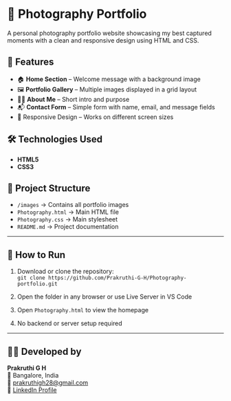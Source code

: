 # 📸 Photography Portfolio

A personal photography portfolio website showcasing my best captured moments with a clean and responsive design using HTML and CSS.

## 🌟 Features

- 🏠 **Home Section** – Welcome message with a background image
- 🖼️ **Portfolio Gallery** – Multiple images displayed in a grid layout
- 🙋‍♀️ **About Me** – Short intro and purpose
- 📬 **Contact Form** – Simple form with name, email, and message fields
- 🎨 Responsive Design – Works on different screen sizes

## 🛠️ Technologies Used

- **HTML5**  
- **CSS3**  
## 📁 Project Structure

- `/images` → Contains all portfolio images  
- `Photography.html` → Main HTML file 
- `Photography.css` → Main stylesheet 
- `README.md` → Project documentation

---

## 🚀 How to Run

1. Download or clone the repository:  
   `git clone https://github.com/Prakruthi-G-H/Photography-portfolio.git`

2. Open the folder in any browser or use Live Server in VS Code  
3. Open `Photography.html` to view the homepage  
4. No backend or server setup required

---

## 👩‍💻 Developed by

**Prakruthi G H**  
📍 Bangalore, India  
📧 prakruthigh28@gmail.com  
🔗 [LinkedIn Profile](https://www.linkedin.com/in/prakruthi-g-h)
